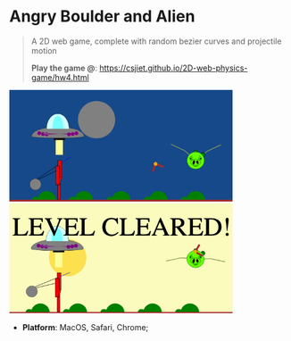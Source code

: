 # Angry Boulder and Alien

> A 2D web game, complete with random bezier curves and projectile motion
> 
> **Play the game @**: <a href="gitpages">https://csjiet.github.io/2D-web-physics-game/hw4.html</a>

<img src= "./night.png" width = 400>
<img src= "./morning.png" width = 400>

- **Platform**: MacOS, Safari, Chrome;


